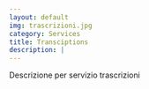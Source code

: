```yaml
---
layout: default
img: trascrizioni.jpg
category: Services
title: Transciptions
description: |
---
```

  Descrizione per servizio trascrizioni
